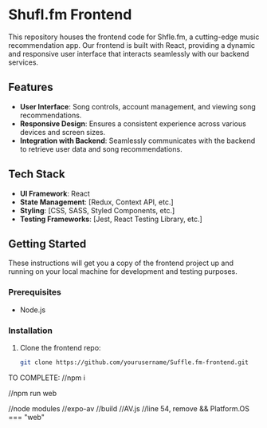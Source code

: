 # Shufl.fm Frontend

This repository houses the frontend code for Shfle.fm, a cutting-edge music recommendation app. Our frontend is built with React, providing a dynamic and responsive user interface that interacts seamlessly with our backend services.

## Features

- **User Interface**: Song controls, account management, and viewing song recommendations.
- **Responsive Design**: Ensures a consistent experience across various devices and screen sizes.
- **Integration with Backend**: Seamlessly communicates with the backend to retrieve user data and song recommendations.

## Tech Stack

- **UI Framework**: React
- **State Management**: [Redux, Context API, etc.]
- **Styling**: [CSS, SASS, Styled Components, etc.]
- **Testing Frameworks**: [Jest, React Testing Library, etc.]

## Getting Started

These instructions will get you a copy of the frontend project up and running on your local machine for development and testing purposes.

### Prerequisites

- Node.js

### Installation

1. Clone the frontend repo:
   ```bash
   git clone https://github.com/yourusername/Suffle.fm-frontend.git

TO COMPLETE:
//npm i

//npm run web

//node modules
//expo-av
//build
//AV.js
//line 54, remove && Platform.OS === "web"
